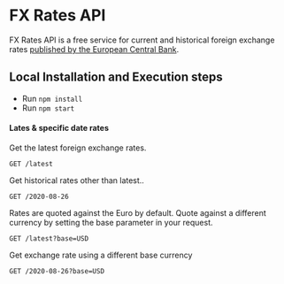 # FX Rates API 

FX Rates API is a free service for current and historical foreign exchange rates [published by the European Central Bank](https://www.ecb.europa.eu/stats/policy_and_exchange_rates/euro_reference_exchange_rates/html/index.en.html).

## Local Installation and Execution steps

- Run `npm install`
- Run `npm start`

#### Lates & specific date rates
Get the latest foreign exchange rates.

```http
GET /latest
```

Get historical rates other than latest..

```http
GET /2020-08-26
```

Rates are quoted against the Euro by default. Quote against a different currency by setting the base parameter in your request.

```http
GET /latest?base=USD
```

Get exchange rate using a different base currency

```http
GET /2020-08-26?base=USD
```